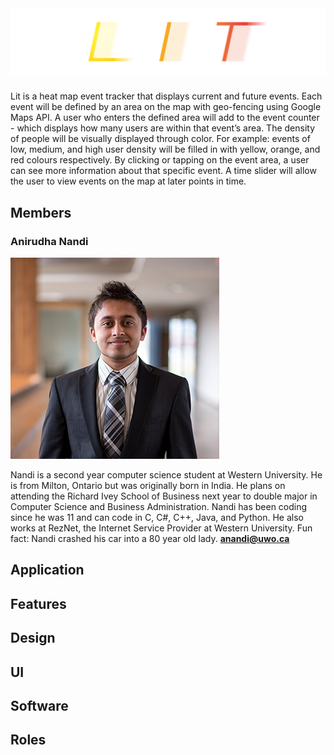 <br>

<a name="LIT">

# </a>![lit logo](/website/img/lit-logo.png)

Lit is a heat map event tracker that displays current and future events. Each event will be defined by an area on the map with geo-fencing using Google Maps API. A user who enters the defined area will add to the event counter - which displays how many users are within that event’s area. The density of people will be visually displayed through color. For example: events of low, medium, and high user density will be filled in with yellow, orange, and red colours respectively. By clicking or tapping on the event area, a user can see more information about that specific event. A time slider will allow the user to view events on the map at later points in time.

<a name="1.1"></a>

## <a name="1.2"></a>Members

### Anirudha Nandi
![alt text](/website/img/nandi-2.jpg)

Nandi is a second year computer science student at Western University. He is from Milton, Ontario but was originally born in India. He plans on attending the Richard Ivey School of Business next year to double major in Computer Science and Business Administration. Nandi has been coding since he was 11 and can code in C, C#, C++, Java, and Python. He also works at RezNet, the Internet Service Provider at Western University. Fun fact: Nandi crashed his car into a 80 year old lady.
**anandi@uwo.ca**

## <a name="application"></a>Application

## <a name="2.2"></a>Features

## <a name="design"></a>Design

## <a name="3.1"></a>UI

## <a name="3.2"></a>Software

## <a name="3.3"></a>Roles

